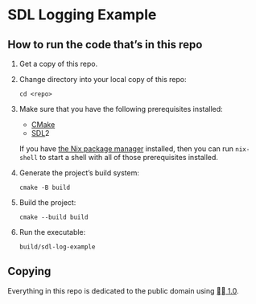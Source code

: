 # SDL Logging Example

## How to run the code that’s in this repo

1. Get a copy of this repo.
2. Change directory into your local copy of this repo:
    ```
    cd <repo>
    ```
3. Make sure that you have the following prerequisites installed:
    - [CMake](https://cmake.org)
    - [SDL](https://libsdl.org)2

    If you have [the Nix package manager](https://nix.dev) installed, then you
    can run `nix-shell` to start a shell with all of those prerequisites
    installed.
4. Generate the project’s build system:
    ```
    cmake -B build
    ```
5. Build the project:
    ```
    cmake --build build
    ```
6. Run the executable:
    ```
    build/sdl-log-example
    ```

## Copying

Everything in this repo is dedicated to the public domain using [🅭🄍 1.0](https://creativecommons.org/publicdomain/zero/1.0/).
